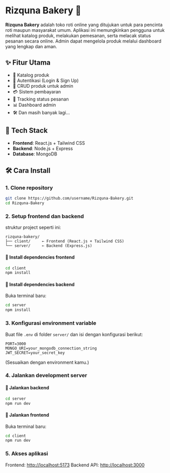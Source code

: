 # Rizquna Bakery 🍞

**Rizquna Bakery** adalah toko roti online yang ditujukan untuk para pencinta roti maupun masyarakat umum. Aplikasi ini memungkinkan pengguna untuk melihat katalog produk, melakukan pemesanan, serta melacak status pesanan secara online. Admin dapat mengelola produk melalui dashboard yang lengkap dan aman.

## ✨ Fitur Utama

* 🥐 Katalog produk
* 🔐 Autentikasi (Login & Sign Up)
* 🚞️ CRUD produk untuk admin
* 💳 Sistem pembayaran
* 🚚 Tracking status pesanan
* 📊 Dashboard admin
* 🛠️ Dan masih banyak lagi...

## 🧱 Tech Stack

* **Frontend**: React.js + Tailwind CSS
* **Backend**: Node.js + Express
* **Database**: MongoDB

## 🛠️ Cara Install

### 1. **Clone repository**

```bash
git clone https://github.com/username/Rizquna-Bakery.git
cd Rizquna-Bakery
```

### 2. **Setup frontend dan backend**

struktur project seperti ini:

```
rizquna-bakery/
├── client/     ← Frontend (React.js + Tailwind CSS)
└── server/     ← Backend (Express.js)
```

#### 🔹 Install dependencies frontend

```bash
cd client
npm install
```

#### 🔹 Install dependencies backend

Buka terminal baru:

```bash
cd server
npm install
```

### 3. **Konfigurasi environment variable**

Buat file `.env` di folder `server/` dan isi dengan konfigurasi berikut:

```env
PORT=3000
MONGO_URI=your_mongodb_connection_string
JWT_SECRET=your_secret_key
```

(Sesuaikan dengan environment kamu.)

### 4. **Jalankan development server**

#### 🔹 Jalankan backend

```bash
cd server
npm run dev
```

#### 🔹 Jalankan frontend

Buka terminal baru:

```bash
cd client
npm run dev
```

### 5. **Akses aplikasi**

Frontend: [http://localhost:5173](http://localhost:5173)
Backend API: [http://localhost:3000](http://localhost:3000)